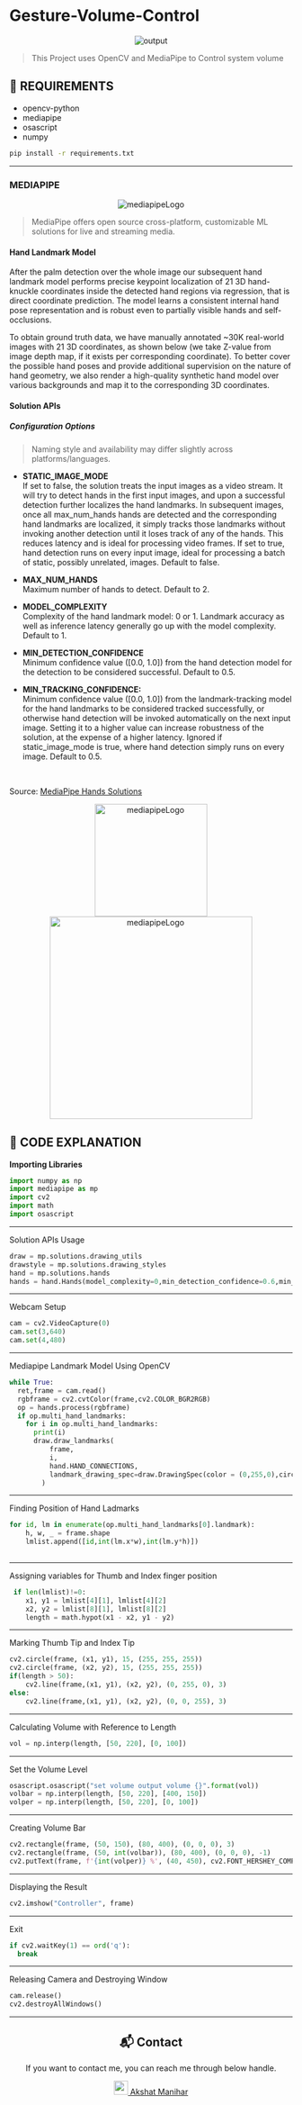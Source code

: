 # Gesture-Volume-Control

<div align="center">
  <img alt="output" src="MacOS/Demonstration.gif" />
 </div>

> This Project uses OpenCV and MediaPipe to Control system volume 

## 💾 REQUIREMENTS
+ opencv-python
+ mediapipe
+ osascript
+ numpy

```bash
pip install -r requirements.txt
```
***
### MEDIAPIPE
<div align="center">
  <img alt="mediapipeLogo" src="images/mediapipe.png" />
</div>

> MediaPipe offers open source cross-platform, customizable ML solutions for live and streaming media.

#### Hand Landmark Model
After the palm detection over the whole image our subsequent hand landmark model performs precise keypoint localization of 21 3D hand-knuckle coordinates inside the detected hand regions via regression, that is direct coordinate prediction. The model learns a consistent internal hand pose representation and is robust even to partially visible hands and self-occlusions.

To obtain ground truth data, we have manually annotated ~30K real-world images with 21 3D coordinates, as shown below (we take Z-value from image depth map, if it exists per corresponding coordinate). To better cover the possible hand poses and provide additional supervision on the nature of hand geometry, we also render a high-quality synthetic hand model over various backgrounds and map it to the corresponding 3D coordinates.<br>

#### Solution APIs
##### Configuration Options
> Naming style and availability may differ slightly across platforms/languages.

+ <b>STATIC_IMAGE_MODE</b><br>
If set to false, the solution treats the input images as a video stream. It will try to detect hands in the first input images, and upon a successful detection further localizes the hand landmarks. In subsequent images, once all max_num_hands hands are detected and the corresponding hand landmarks are localized, it simply tracks those landmarks without invoking another detection until it loses track of any of the hands. This reduces latency and is ideal for processing video frames. If set to true, hand detection runs on every input image, ideal for processing a batch of static, possibly unrelated, images. Default to false.

+ <b>MAX_NUM_HANDS</b><br>
Maximum number of hands to detect. Default to 2.

+ <b>MODEL_COMPLEXITY</b><br>
Complexity of the hand landmark model: 0 or 1. Landmark accuracy as well as inference latency generally go up with the model complexity. Default to 1.

+ <b>MIN_DETECTION_CONFIDENCE</b><br>
Minimum confidence value ([0.0, 1.0]) from the hand detection model for the detection to be considered successful. Default to 0.5.

+ <b>MIN_TRACKING_CONFIDENCE:</b><br>
Minimum confidence value ([0.0, 1.0]) from the landmark-tracking model for the hand landmarks to be considered tracked successfully, or otherwise hand detection will be invoked automatically on the next input image. Setting it to a higher value can increase robustness of the solution, at the expense of a higher latency. Ignored if static_image_mode is true, where hand detection simply runs on every image. Default to 0.5.

<br>

Source: [MediaPipe Hands Solutions](https://google.github.io/mediapipe/solutions/hands#python-solution-api)

<div align="center">
    <img alt="mediapipeLogo" src="images/hand_landmarks_docs.png" height="200 x    " />
    <img alt="mediapipeLogo" src="images/htm.jpg" height="360 x" weight ="640 x" />
    
</div>


## 📝 CODE EXPLANATION
<b>Importing Libraries</b>
```py
import numpy as np
import mediapipe as mp
import cv2
import math
import osascript
```
***
Solution APIs Usage
```py
draw = mp.solutions.drawing_utils
drawstyle = mp.solutions.drawing_styles
hand = mp.solutions.hands
hands = hand.Hands(model_complexity=0,min_detection_confidence=0.6,min_tracking_confidence=0.6)
```
***

Webcam Setup
```py
cam = cv2.VideoCapture(0)
cam.set(3,640)
cam.set(4,480)
```
***
Mediapipe Landmark Model Using OpenCV
```py
while True:
  ret,frame = cam.read()
  rgbframe = cv2.cvtColor(frame,cv2.COLOR_BGR2RGB)
  op = hands.process(rgbframe)
  if op.multi_hand_landmarks:
    for i in op.multi_hand_landmarks:
      print(i)
      draw.draw_landmarks(
          frame,
          i,
          hand.HAND_CONNECTIONS,
          landmark_drawing_spec=draw.DrawingSpec(color = (0,255,0),circle_radius = 1)
        )
```
***
Finding Position of Hand Ladmarks
```py
for id, lm in enumerate(op.multi_hand_landmarks[0].landmark):
    h, w, _ = frame.shape
    lmlist.append([id,int(lm.x*w),int(lm.y*h)])
   
```
***
Assigning variables for Thumb and Index finger position
```py
 if len(lmlist)!=0:
    x1, y1 = lmlist[4][1], lmlist[4][2]
    x2, y2 = lmlist[8][1], lmlist[8][2]
    length = math.hypot(x1 - x2, y1 - y2)
```
***
Marking Thumb Tip and Index Tip
```py
cv2.circle(frame, (x1, y1), 15, (255, 255, 255))
cv2.circle(frame, (x2, y2), 15, (255, 255, 255))
if(length > 50):
    cv2.line(frame,(x1, y1), (x2, y2), (0, 255, 0), 3)
else:
    cv2.line(frame,(x1, y1), (x2, y2), (0, 0, 255), 3)
```
***
Calculating Volume with Reference to Length
```py
vol = np.interp(length, [50, 220], [0, 100])

```
***
Set the Volume Level
```py
osascript.osascript("set volume output volume {}".format(vol))
volbar = np.interp(length, [50, 220], [400, 150])
volper = np.interp(length, [50, 220], [0, 100])
```
***
Creating Volume Bar
```py
cv2.rectangle(frame, (50, 150), (80, 400), (0, 0, 0), 3)
cv2.rectangle(frame, (50, int(volbar)), (80, 400), (0, 0, 0), -1)
cv2.putText(frame, f'{int(volper)} %', (40, 450), cv2.FONT_HERSHEY_COMPLEX, 1, (0, 0 ,0), 3)
```
***
Displaying the Result
```py
cv2.imshow("Controller", frame)
```
***
Exit
```py
if cv2.waitKey(1) == ord('q'):
  break
```
***

Releasing Camera and Destroying Window
```py
cam.release()
cv2.destroyAllWindows()
```
***

<div align = "center">
<h2>📬 Contact</h2>

If you want to contact me, you can reach me through below handle.

<a href="https://www.linkedin.com/in/akshat-manihar/"><img src="https://www.felberpr.com/wp-content/uploads/linkedin-logo.png" width="25"> Akshat Manihar</img></a>

</div>